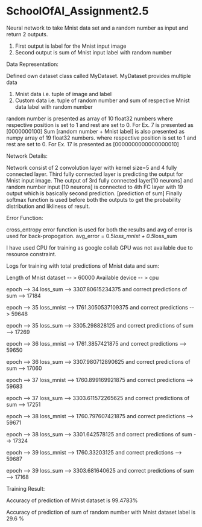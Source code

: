 # SchoolOfAI_Assignment2.5
Neural network to take Mnist data set and a random number as input and return 2 outputs. 

1. First output is label for the Mnist input image
2. Second output is sum of Mnist input label with random number

Data Representation:

Defined own dataset class called MyDataset. MyDataset provides multiple data
1. Mnist data i.e. tuple of image and label
2. Custom data i.e. tuple of random number and sum of respective Mnist data label with random number

random number is presented as array of 10 float32 numbers where respective position is set to 1 and rest are set to 0. For Ex. 7 is presented as [0000000100]
Sum [random number + Mnist label] is also presented as numpy array of 19 float32 numbers. where respective position is set to 1 and rest are set to 0. For Ex. 17 is
presented as [0000000000000000010]

Network Details:

Network consist of 2 convolution layer with kernel size=5 and 4 fully connected layer.
Third fully connected layer is predicting the output for Mnist input image. The output of 3rd fully connected layer[10 neurons] and random number input [10 neurons]
is connected to 4th FC layer with 19 output which is basically second prediction. [prediction of sum]
Finally softmax function is used before both the outputs to get the probability distribution and likliness of result.

Error Function:

cross_entropy error function is used for both the results and avg of error is used for back-propogation.
avg_error = 0.5*loss_mnist + 0.5*loss_sum

I have used CPU for training as google collab GPU was not available due to resource constraint.

Logs for training with total predictions of Mnist data and sum:

Length of Mnist dataset -- > 60000
Available device -- > cpu

epoch --> 34 loss_sum --> 3307.80615234375 and correct predictions of sum --> 17184

epoch --> 35 loss_mnist --> 1761.3050537109375 and correct predictions --> 59648

epoch --> 35 loss_sum --> 3305.298828125 and correct predictions of sum --> 17269

epoch --> 36 loss_mnist --> 1761.3857421875 and correct predictions --> 59650

epoch --> 36 loss_sum --> 3307.980712890625 and correct predictions of sum --> 17060

epoch --> 37 loss_mnist --> 1760.899169921875 and correct predictions --> 59683

epoch --> 37 loss_sum --> 3303.611572265625 and correct predictions of sum --> 17251

epoch --> 38 loss_mnist --> 1760.797607421875 and correct predictions --> 59671

epoch --> 38 loss_sum --> 3301.642578125 and correct predictions of sum --> 17324

epoch --> 39 loss_mnist --> 1760.33203125 and correct predictions --> 59687

epoch --> 39 loss_sum --> 3303.681640625 and correct predictions of sum --> 17168

Training Result:

Accuracy of prediction of Mnist dataset is 99.4783%

Accuracy of prediction of sum of random number with Mnist dataset label is 29.6 %
